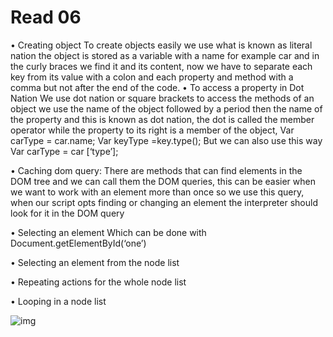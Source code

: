 # Read 06 # 


•	Creating object 
To create objects easily we use what is known as literal nation the object is stored as a variable with a name for example car and in the curly braces we find it and its content, now we have to separate each key from its value with a colon and each property and method with a comma but not after the end of the code.
•	To access a property in Dot Nation
We use dot nation or square brackets to access the methods of an object we use the name of the object followed by a period then the name of the property and this is known as dot nation, the dot is called the member operator while the property to its right is a member of the object, 
Var carType = car.name;
Var keyType =key.type();
But we can also use this way 
Var carType = car [‘type’];

•	Caching dom query:
There are methods that can find elements in the DOM tree and we can call them the DOM queries, this can be easier when we want to work with an element more than once so we use this query, when our script opts finding or changing an element the interpreter should look for it in the DOM query

•	Selecting an element
Which can be done with 
Document.getElementById(‘one’)

•	Selecting an element from the node list

•	Repeating actions for the whole node list 

•	Looping in a node list

![img](https://upload.wikimedia.org/wikipedia/commons/thumb/f/f5/Adjacencylist_linkedlistof_doublelinkedlists_undirectedgraph.svg/1280px-Adjacencylist_linkedlistof_doublelinkedlists_undirectedgraph.svg.png)
